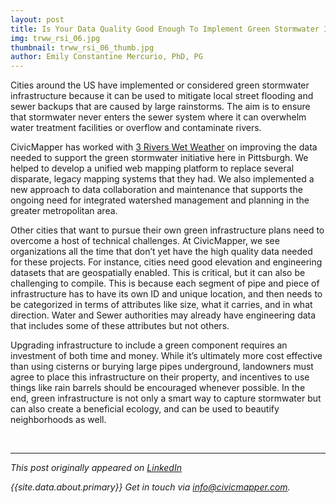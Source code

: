 ```yaml
---
layout: post
title: Is Your Data Quality Good Enough To Implement Green Stormwater Infrastructure?
img: trww_rsi_06.jpg
thumbnail: trww_rsi_06_thumb.jpg
author: Emily Constantine Mercurio, PhD, PG
---
```


Cities around the US have implemented or considered green stormwater infrastructure because it can be used to mitigate local street flooding and sewer backups that are caused by large rainstorms. The aim is to ensure that stormwater never enters the sewer system where it can overwhelm water treatment facilities or overflow and contaminate rivers.

CivicMapper has worked with [3 Rivers Wet Weather](https://www.3riverswetweather.rog) on improving the data needed to support the green stormwater initiative here in Pittsburgh. We helped to develop a unified web mapping platform to replace several disparate, legacy mapping systems that they had. We also implemented a new approach to data collaboration and maintenance that supports the ongoing need for integrated watershed management and planning in the greater metropolitan area.

Other cities that want to pursue their own green infrastructure plans need to overcome a host of technical challenges. At CivicMapper, we see organizations all the time that don’t yet have the high quality data needed for these projects. For instance, cities need good elevation and engineering datasets that are geospatially enabled. This is critical, but it can also be challenging to compile. This is because each segment of pipe and piece of infrastructure has to have its own ID and unique location, and then needs to be categorized in terms of attributes like size, what it carries, and in what direction. Water and Sewer authorities may already have engineering data that includes some of these attributes but not others.

Upgrading infrastructure to include a green component requires an investment of both time and money. While it’s ultimately more cost effective than using cisterns or burying large pipes underground, landowners must agree to place this infrastructure on their property, and incentives to use things like rain barrels should be encouraged whenever possible. In the end, green infrastructure is not only a smart way to capture stormwater but can also create a beneficial ecology, and can be used to beautify neighborhoods as well. 

<br>
<hr>

*This post originally appeared on [LinkedIn](https://www.linkedin.com/pulse/your-data-quality-good-enough-implement-green-mercurio-phd-pg/)*

*{{site.data.about.primary}} Get in touch via [info@civicmapper.com](mailto:info@civicmapper.com).*
